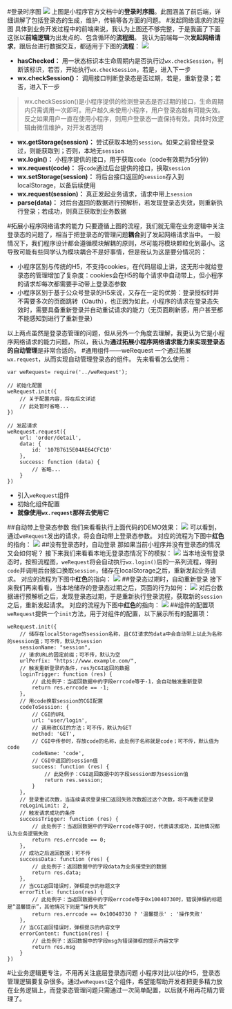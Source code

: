 #登录时序图
![](http://mp.weixin.qq.com/debug/wxadoc/dev/image/login.png)
上图是小程序官方文档中的**登录时序图**。此图涵盖了前后端，详细讲解了包括登录态的生成，维护，传输等各方面的问题。
#发起网络请求的流程图
具体到业务开发过程中的前端来说，我认为上图还不够完整，于是我画了下面这张以**前端逻辑**为出发点的、包含循环的**流程图**。
我认为前端每一次**发起网络请求**，跟后台进行数据交互，都适用于下图的**流程**：
![](https://raw.githubusercontent.com/IvinWu/weRequest/master/image/flow_login.png)
- **hasChecked：** 用一状态标识本生命周期内是否执行过`wx.checkSession`，判断该标识，若否，开始执行`wx.checkSession`，若是，进入下一步
- **wx.checkSession()：** 调用接口判断登录态是否过期，若是，重新登录；若否，进入下一步
> wx.checkSession()是小程序提供的检测登录态是否过期的接口，生命周期内只需调用一次即可。用户越久未使用小程序，用户登录态越有可能失效。反之如果用户一直在使用小程序，则用户登录态一直保持有效。具体时效逻辑由微信维护，对开发者透明
- **wx.getStorage(session)：** 尝试获取本地的`session`。如果之前曾经登录过，则能获取到；否则，本地无`session`
- **wx.login()：** 小程序提供的接口，用于获取`code`（code有效期为5分钟）
- **wx.request(code)：** 将`code`通过后台提供的接口，换取`session`
- **wx.setStorage(session)：** 将后台接口返回的`session`存入到localStorage，以备后续使用
- **wx.request(session)：** 真正发起业务请求，请求中带上`session`
- **parse(data)：** 对后台返回的数据进行预解析，若发现登录态失效，则重新执行登录；若成功，则真正获取到业务数据

#拓展小程序网络请求的能力
只要遵循上图的流程，我们就无需在业务逻辑中关注登录态的问题了，相当于把登录态的管理问题**耦合**到了发起网络请求当中。
一般情况下，我们程序设计都会遵循模块解耦的原则，尽可能将模块颗粒化到最小。这导致可能有些同学认为模块耦合不是好事情，但是我认为这是要分情况的：
- 小程序区别与传统的H5，不支持cookies，在代码层级上讲，这无形中就给登录态的管理增加了复杂度：cookies会在H5的每个请求中自动带上，但小程序的请求却每次都需要手动带上登录态参数
- 小程序区别于基于公众号登录的H5来说，又存在一定的优势：登录授权时并不需要多次的页面跳转（Oauth），也正因为如此，小程序的请求在登录态失效时，需要具备重新登录并自动重试请求的能力（无页面刷新感，用户甚至都不能感知到进行了重新登录）

以上两点虽然是登录态管理的问题，但从另外一个角度去理解，我更认为它是小程序网络请求的能力问题，所以，我认为**通过拓展小程序网络请求能力来实现登录态的自动管理**是非常合适的。
#通用组件——weRequest
一个通过拓展`wx.request`，从而实现自动管理登录态的组件。
先来看看怎么使用：
```
var weRequest= require('../weRequest');

// 初始化配置
weRequest.init({
    // 关于配置内容，将在后文详述
    // 此处暂时省略...
})

// 发起请求
weRequest.request({
    url: 'order/detail',
    data: {
        id: '107B7615E04AE64CFC10'
    },
    success: function (data) {
		// 省略...
    }
})
```
- 引入`weRequest`组件
- 初始化组件配置
- **就像使用`wx.request`那样去使用它**

##自动带上登录态参数
我们来看看执行上面代码的DEMO效果：
![](https://raw.githubusercontent.com/IvinWu/weRequest/master/image/auto_session.png)
可以看到，通过`weRequest`发出的请求，将会自动带上登录态参数。
对应的流程为下图中**红色**的指向：
![](https://raw.githubusercontent.com/IvinWu/weRequest/master/image/flow1.png)
##没有登录态时，自动登录
那如果当前小程序并没有登录态的情况又会如何呢？
接下来我们来看看本地无登录态情况下的模拟：
![](https://raw.githubusercontent.com/IvinWu/weRequest/master/image/autoLogin.gif)
当本地没有登录态时，按照流程图，`weRequest`将会自动执行`wx.login()`后的一系列流程，得到`code`并调用后台接口换取`session`，储存在localStorage之后，重新发起业务请求。
对应的流程为下图中**红色**的指向：
![](https://raw.githubusercontent.com/IvinWu/weRequest/master/image/flow2.png)
##登录态过期时，自动重新登录
接下来我们再来看看，当本地储存的登录态过期之后，页面的行为如何：
![](https://raw.githubusercontent.com/IvinWu/weRequest/master/image/relogin.gif)
对后台数据进行预解析之后，发现登录态过期，于是重新执行登录流程，获取新的`session`之后，重新发起请求。
对应的流程为下图中**红色**的指向：
![](https://raw.githubusercontent.com/IvinWu/weRequest/master/image/flow3.png)
##组件的配置项
`weRequest`提供一个`init`方法，用于对组件的配置，以下展示所有的配置项：
```
weRequest.init({
    // 储存在localStorage的session名称，且CGI请求的data中会自动带上以此为名称的session值；可不传，默认为session
    sessionName: "session",
    // 请求URL的固定前缀；可不传，默认为空
    urlPerfix: "https://www.example.com/",
    // 触发重新登录的条件，res为CGI返回的数据
    loginTrigger: function (res) {
        // 此处例子：当返回数据中的字段errcode等于-1，会自动触发重新登录
        return res.errcode == -1;
    },
    // 用code换取session的CGI配置
    codeToSession: {
        // CGI的URL
        url: 'user/login',
        // 调用改CGI的方法；可不传，默认为GET
        method: 'GET',
        // CGI中传参时，存放code的名称，此处例子名称就是code；可不传，默认值为code
        codeName: 'code',
        // CGI中返回的session值
        success: function (res) {
            // 此处例子：CGI返回数据中的字段session即为session值
            return res.session;
        }
    },
    // 登录重试次数，当连续请求登录接口返回失败次数超过这个次数，将不再重试登录
    reLoginLimit: 2,
    // 触发请求成功的条件
    successTrigger: function (res) {
        // 此处例子：当返回数据中的字段errcode等于0时，代表请求成功，其他情况都认为业务逻辑失败
        return res.errcode == 0;
    },
    // 成功之后返回数据；可不传
    successData: function (res) {
        // 此处例子：返回数据中的字段data为业务接受到的数据
        return res.data;
    },
    // 当CGI返回错误时，弹框提示的标题文字
    errorTitle: function(res) {
        // 此处例子：当返回数据中的字段errcode等于0x10040730时，错误弹框的标题是“温馨提示”，其他情况下则是“操作失败”
        return res.errcode == 0x10040730 ? '温馨提示' : '操作失败'
    },
    // 当CGI返回错误时，弹框提示的内容文字
    errorContent: function(res) {
        // 此处例子：返回数据中的字段msg为错误弹框的提示内容文字
        return res.msg
    }
})
```
#让业务逻辑更专注，不用再关注底层登录态问题
小程序对比以往的H5，登录态管理逻辑要复杂很多。通过`weRequest`这个组件，希望能帮助开发者把更多精力放在业务逻辑上，而登录态管理问题只需通过一次简单配置，以后就不用再花精力管理了。